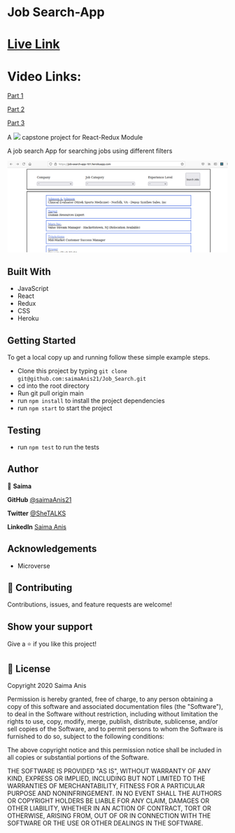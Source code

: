 # Job Search-App
# [Live Link](https://job-search-app-102.herokuapp.com/)
# Video Links:
[Part 1 ](https://www.loom.com/share/3d579f5c6ab249c3b7feb129eaa8f8da?sharedAppSource=personal_library)

[Part 2](https://www.loom.com/share/8f64afc65fdc4454a71e19bd221fb2af?sharedAppSource=personal_library)

[Part 3](https://www.loom.com/share/675264d7d0c2477a9fd5b6af6d7ef1b2?sharedAppSource=personal_library)

A  ![](https://img.shields.io/badge/Microverse-blueviolet)  capstone project for React-Redux Module

A job search App for searching jobs using different filters

![](screenshot.png)
## Built With

- JavaScript
- React
- Redux
- CSS
- Heroku

## Getting Started

To get a local copy up and running follow these simple example steps.

- Clone this project by typing ```git clone git@github.com:saimaAnis21/Job_Search.git```
- cd into the root directory
- Run git pull origin main
- run ```npm install``` to install the project dependencies
- run ```npm start``` to start the project

## Testing
- run ```npm test``` to run the tests


## Author

👤 **Saima**

**GitHub** [@saimaAnis21](https://github.com/saimaAnis21)

**Twitter** [@SheTALKS](https://twitter.com/SheTALKS6)

**LinkedIn** [Saima Anis](https://www.linkedin.com/in/saima-anis-3a07921b2/)

## Acknowledgements
- Microverse

## 🤝 Contributing

Contributions, issues, and feature requests are welcome!


## Show your support

Give a ⭐️ if you like this project!

## 📝 License

Copyright 2020 Saima Anis

Permission is hereby granted, free of charge, to any person obtaining a copy of this software and associated documentation files (the "Software"), to deal in the Software without restriction, including without limitation the rights to use, copy, modify, merge, publish, distribute, sublicense, and/or sell copies of the Software, and to permit persons to whom the Software is furnished to do so, subject to the following conditions:

The above copyright notice and this permission notice shall be included in all copies or substantial portions of the Software.

THE SOFTWARE IS PROVIDED "AS IS", WITHOUT WARRANTY OF ANY KIND, EXPRESS OR IMPLIED, INCLUDING BUT NOT LIMITED TO THE WARRANTIES OF MERCHANTABILITY, FITNESS FOR A PARTICULAR PURPOSE AND NONINFRINGEMENT. IN NO EVENT SHALL THE AUTHORS OR COPYRIGHT HOLDERS BE LIABLE FOR ANY CLAIM, DAMAGES OR OTHER LIABILITY, WHETHER IN AN ACTION OF CONTRACT, TORT OR OTHERWISE, ARISING FROM, OUT OF OR IN CONNECTION WITH THE SOFTWARE OR THE USE OR OTHER DEALINGS IN THE SOFTWARE.